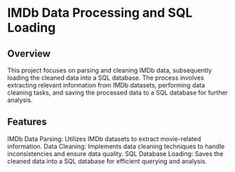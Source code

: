 # IMDb Data Processing and SQL Loading
## Overview
This project focuses on parsing and cleaning IMDb data, subsequently loading the cleaned data into a SQL database. The process involves extracting relevant information from IMDb datasets, performing data cleaning tasks, and saving the processed data to a SQL database for further analysis.

## Features
IMDb Data Parsing: Utilizes IMDb datasets to extract movie-related information.
Data Cleaning: Implements data cleaning techniques to handle inconsistencies and ensure data quality.
SQL Database Loading: Saves the cleaned data into a SQL database for efficient querying and analysis.
